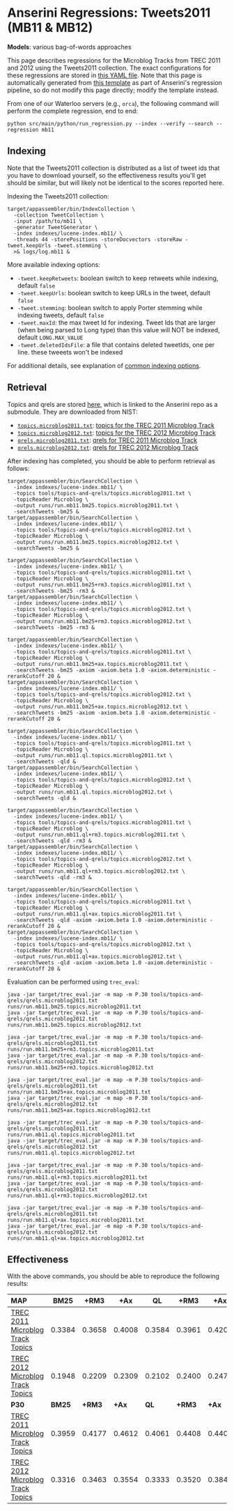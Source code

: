 # Anserini Regressions: Tweets2011 (MB11 &amp; MB12)

**Models**: various bag-of-words approaches

This page describes regressions for the Microblog Tracks from TREC 2011 and 2012 using the Tweets2011 collection.
The exact configurations for these regressions are stored in [this YAML file](../../src/main/resources/regression/mb11.yaml).
Note that this page is automatically generated from [this template](../../src/main/resources/docgen/templates/mb11.template) as part of Anserini's regression pipeline, so do not modify this page directly; modify the template instead.

From one of our Waterloo servers (e.g., `orca`), the following command will perform the complete regression, end to end:

```
python src/main/python/run_regression.py --index --verify --search --regression mb11
```

## Indexing

Note that the Tweets2011 collection is distributed as a list of tweet ids that you have to download yourself, so the
effectiveness results you'll get should be similar, but will likely not be identical to the scores reported here.

Indexing the Tweets2011 collection:

```
target/appassembler/bin/IndexCollection \
  -collection TweetCollection \
  -input /path/to/mb11 \
  -generator TweetGenerator \
  -index indexes/lucene-index.mb11/ \
  -threads 44 -storePositions -storeDocvectors -storeRaw -tweet.keepUrls -tweet.stemming \
  >& logs/log.mb11 &
```

More available indexing options:
* `-tweet.keepRetweets`: boolean switch to keep retweets while indexing, default `false`
* `-tweet.keepUrls`: boolean switch to keep URLs in the tweet, default `false`
* `-tweet.stemming`: boolean switch to apply Porter stemming while indexing tweets, default `false`
* `-tweet.maxId`: the max tweet Id for indexing. Tweet Ids that are larger (when being parsed to Long type) than this value will NOT be indexed, default `LONG.MAX_VALUE`
* `-tweet.deletedIdsFile`: a file that contains deleted tweetIds, one per line. these tweeets won't be indexed

For additional details, see explanation of [common indexing options](../../docs/common-indexing-options.md).

## Retrieval

Topics and qrels are stored [here](https://github.com/castorini/anserini-tools/tree/master/topics-and-qrels), which is linked to the Anserini repo as a submodule.
They are downloaded from NIST:

+ [`topics.microblog2011.txt`](https://github.com/castorini/anserini-tools/tree/master/topics-and-qrels/topics.microblog2011.txt): [topics for the TREC 2011 Microblog Track](https://trec.nist.gov/data/microblog/11/topics.MB1-50.txt)
+ [`topics.microblog2012.txt`](https://github.com/castorini/anserini-tools/tree/master/topics-and-qrels/topics.microblog2012.txt): [topics for the TREC 2012 Microblog Track](https://trec.nist.gov/data/microblog/12/2012.topics.MB51-110.txt)
+ [`qrels.microblog2011.txt`](https://github.com/castorini/anserini-tools/tree/master/topics-and-qrels/qrels.microblog2011.txt): [qrels for TREC 2011 Microblog Track](https://trec.nist.gov/data/microblog/11/microblog11-qrels)
+ [`qrels.microblog2012.txt`](https://github.com/castorini/anserini-tools/tree/master/topics-and-qrels/qrels.microblog2012.txt): [qrels for TREC 2012 Microblog Track](https://trec.nist.gov/data/microblog/12/adhoc-qrels)

After indexing has completed, you should be able to perform retrieval as follows:

```
target/appassembler/bin/SearchCollection \
  -index indexes/lucene-index.mb11/ \
  -topics tools/topics-and-qrels/topics.microblog2011.txt \
  -topicReader Microblog \
  -output runs/run.mb11.bm25.topics.microblog2011.txt \
  -searchTweets -bm25 &
target/appassembler/bin/SearchCollection \
  -index indexes/lucene-index.mb11/ \
  -topics tools/topics-and-qrels/topics.microblog2012.txt \
  -topicReader Microblog \
  -output runs/run.mb11.bm25.topics.microblog2012.txt \
  -searchTweets -bm25 &

target/appassembler/bin/SearchCollection \
  -index indexes/lucene-index.mb11/ \
  -topics tools/topics-and-qrels/topics.microblog2011.txt \
  -topicReader Microblog \
  -output runs/run.mb11.bm25+rm3.topics.microblog2011.txt \
  -searchTweets -bm25 -rm3 &
target/appassembler/bin/SearchCollection \
  -index indexes/lucene-index.mb11/ \
  -topics tools/topics-and-qrels/topics.microblog2012.txt \
  -topicReader Microblog \
  -output runs/run.mb11.bm25+rm3.topics.microblog2012.txt \
  -searchTweets -bm25 -rm3 &

target/appassembler/bin/SearchCollection \
  -index indexes/lucene-index.mb11/ \
  -topics tools/topics-and-qrels/topics.microblog2011.txt \
  -topicReader Microblog \
  -output runs/run.mb11.bm25+ax.topics.microblog2011.txt \
  -searchTweets -bm25 -axiom -axiom.beta 1.0 -axiom.deterministic -rerankCutoff 20 &
target/appassembler/bin/SearchCollection \
  -index indexes/lucene-index.mb11/ \
  -topics tools/topics-and-qrels/topics.microblog2012.txt \
  -topicReader Microblog \
  -output runs/run.mb11.bm25+ax.topics.microblog2012.txt \
  -searchTweets -bm25 -axiom -axiom.beta 1.0 -axiom.deterministic -rerankCutoff 20 &

target/appassembler/bin/SearchCollection \
  -index indexes/lucene-index.mb11/ \
  -topics tools/topics-and-qrels/topics.microblog2011.txt \
  -topicReader Microblog \
  -output runs/run.mb11.ql.topics.microblog2011.txt \
  -searchTweets -qld &
target/appassembler/bin/SearchCollection \
  -index indexes/lucene-index.mb11/ \
  -topics tools/topics-and-qrels/topics.microblog2012.txt \
  -topicReader Microblog \
  -output runs/run.mb11.ql.topics.microblog2012.txt \
  -searchTweets -qld &

target/appassembler/bin/SearchCollection \
  -index indexes/lucene-index.mb11/ \
  -topics tools/topics-and-qrels/topics.microblog2011.txt \
  -topicReader Microblog \
  -output runs/run.mb11.ql+rm3.topics.microblog2011.txt \
  -searchTweets -qld -rm3 &
target/appassembler/bin/SearchCollection \
  -index indexes/lucene-index.mb11/ \
  -topics tools/topics-and-qrels/topics.microblog2012.txt \
  -topicReader Microblog \
  -output runs/run.mb11.ql+rm3.topics.microblog2012.txt \
  -searchTweets -qld -rm3 &

target/appassembler/bin/SearchCollection \
  -index indexes/lucene-index.mb11/ \
  -topics tools/topics-and-qrels/topics.microblog2011.txt \
  -topicReader Microblog \
  -output runs/run.mb11.ql+ax.topics.microblog2011.txt \
  -searchTweets -qld -axiom -axiom.beta 1.0 -axiom.deterministic -rerankCutoff 20 &
target/appassembler/bin/SearchCollection \
  -index indexes/lucene-index.mb11/ \
  -topics tools/topics-and-qrels/topics.microblog2012.txt \
  -topicReader Microblog \
  -output runs/run.mb11.ql+ax.topics.microblog2012.txt \
  -searchTweets -qld -axiom -axiom.beta 1.0 -axiom.deterministic -rerankCutoff 20 &
```

Evaluation can be performed using `trec_eval`:

```
java -jar target/trec_eval.jar -m map -m P.30 tools/topics-and-qrels/qrels.microblog2011.txt runs/run.mb11.bm25.topics.microblog2011.txt
java -jar target/trec_eval.jar -m map -m P.30 tools/topics-and-qrels/qrels.microblog2012.txt runs/run.mb11.bm25.topics.microblog2012.txt

java -jar target/trec_eval.jar -m map -m P.30 tools/topics-and-qrels/qrels.microblog2011.txt runs/run.mb11.bm25+rm3.topics.microblog2011.txt
java -jar target/trec_eval.jar -m map -m P.30 tools/topics-and-qrels/qrels.microblog2012.txt runs/run.mb11.bm25+rm3.topics.microblog2012.txt

java -jar target/trec_eval.jar -m map -m P.30 tools/topics-and-qrels/qrels.microblog2011.txt runs/run.mb11.bm25+ax.topics.microblog2011.txt
java -jar target/trec_eval.jar -m map -m P.30 tools/topics-and-qrels/qrels.microblog2012.txt runs/run.mb11.bm25+ax.topics.microblog2012.txt

java -jar target/trec_eval.jar -m map -m P.30 tools/topics-and-qrels/qrels.microblog2011.txt runs/run.mb11.ql.topics.microblog2011.txt
java -jar target/trec_eval.jar -m map -m P.30 tools/topics-and-qrels/qrels.microblog2012.txt runs/run.mb11.ql.topics.microblog2012.txt

java -jar target/trec_eval.jar -m map -m P.30 tools/topics-and-qrels/qrels.microblog2011.txt runs/run.mb11.ql+rm3.topics.microblog2011.txt
java -jar target/trec_eval.jar -m map -m P.30 tools/topics-and-qrels/qrels.microblog2012.txt runs/run.mb11.ql+rm3.topics.microblog2012.txt

java -jar target/trec_eval.jar -m map -m P.30 tools/topics-and-qrels/qrels.microblog2011.txt runs/run.mb11.ql+ax.topics.microblog2011.txt
java -jar target/trec_eval.jar -m map -m P.30 tools/topics-and-qrels/qrels.microblog2012.txt runs/run.mb11.ql+ax.topics.microblog2012.txt
```

## Effectiveness

With the above commands, you should be able to reproduce the following results:

| **MAP**                                                                                                      | **BM25**  | **+RM3**  | **+Ax**   | **QL**    | **+RM3**  | **+Ax**   |
|:-------------------------------------------------------------------------------------------------------------|-----------|-----------|-----------|-----------|-----------|-----------|
| [TREC 2011 Microblog Track Topics](https://github.com/castorini/anserini-tools/tree/master/topics-and-qrels/topics.microblog2011.txt)| 0.3384    | 0.3658    | 0.4008    | 0.3584    | 0.3961    | 0.4201    |
| [TREC 2012 Microblog Track Topics](https://github.com/castorini/anserini-tools/tree/master/topics-and-qrels/topics.microblog2012.txt)| 0.1948    | 0.2209    | 0.2309    | 0.2102    | 0.2400    | 0.2474    |
| **P30**                                                                                                      | **BM25**  | **+RM3**  | **+Ax**   | **QL**    | **+RM3**  | **+Ax**   |
| [TREC 2011 Microblog Track Topics](https://github.com/castorini/anserini-tools/tree/master/topics-and-qrels/topics.microblog2011.txt)| 0.3959    | 0.4177    | 0.4612    | 0.4061    | 0.4408    | 0.4408    |
| [TREC 2012 Microblog Track Topics](https://github.com/castorini/anserini-tools/tree/master/topics-and-qrels/topics.microblog2012.txt)| 0.3316    | 0.3463    | 0.3554    | 0.3333    | 0.3520    | 0.3842    |
